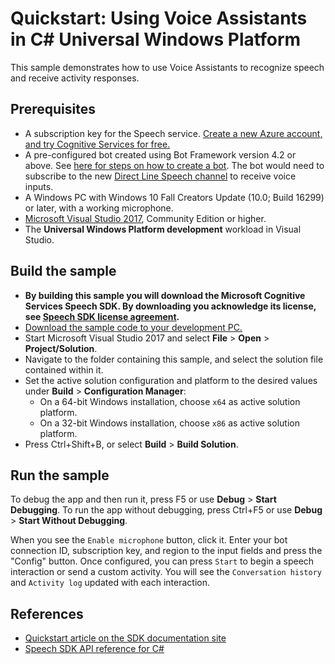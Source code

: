 # Quickstart: Using Voice Assistants in C# Universal Windows Platform

This sample demonstrates how to use Voice Assistants to recognize speech and receive activity responses.

## Prerequisites

* A subscription key for the Speech service. [Create a new Azure account, and try Cognitive Services for free.](https://azure.microsoft.com/free/cognitive-services/)
* A pre-configured bot created using Bot Framework version 4.2 or above. See [here for steps on how to create a bot](https://blog.botframework.com/2018/05/07/build-a-microsoft-bot-framework-bot-with-the-bot-builder-sdk-v4/). The bot would need to subscribe to the new [Direct Line Speech channel](https://docs.microsoft.com/azure/bot-service/bot-service-channel-connect-directlinespeech) to receive voice inputs.
* A Windows PC with Windows 10 Fall Creators Update (10.0; Build 16299) or later, with a working microphone.
* [Microsoft Visual Studio 2017](https://www.visualstudio.com/), Community Edition or higher.
* The **Universal Windows Platform development** workload in Visual Studio.

## Build the sample

* **By building this sample you will download the Microsoft Cognitive Services Speech SDK. By downloading you acknowledge its license, see [Speech SDK license agreement](https://aka.ms/csspeech/license201809).**
* [Download the sample code to your development PC.](/README.md#get-the-samples)
* Start Microsoft Visual Studio 2017 and select **File** \> **Open** \> **Project/Solution**.
* Navigate to the folder containing this sample, and select the solution file contained within it.
* Set the active solution configuration and platform to the desired values under **Build** \> **Configuration Manager**:
  * On a 64-bit Windows installation, choose `x64` as active solution platform.
  * On a 32-bit Windows installation, choose `x86` as active solution platform.
* Press Ctrl+Shift+B, or select **Build** \> **Build Solution**.

## Run the sample

To debug the app and then run it, press F5 or use **Debug** \> **Start Debugging**. To run the app without debugging, press Ctrl+F5 or use **Debug** \> **Start Without Debugging**.

When you see the `Enable microphone` button, click it. Enter your bot connection ID, subscription key, and region to the input fields and press the "Config" button. Once configured, you can press `Start` to begin a speech interaction or send a custom activity. You will see the `Conversation history` and `Activity log` updated with each interaction.

## References

* [Quickstart article on the SDK documentation site](https://docs.microsoft.com/azure/cognitive-services/speech-service/quickstarts/voice-assistants?tabs=jre&pivots=programming-language-csharp)
* [Speech SDK API reference for C#](https://aka.ms/csspeech/csharpref)

